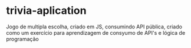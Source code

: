 # trivia-aplication

Jogo de multipla escolha, criado em JS, consumindo API pública, criado como um exercício 
para aprendizagem de consyumo de API's e lógica de programação
